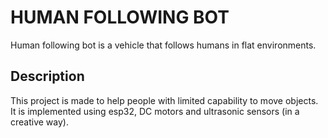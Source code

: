 #  HUMAN FOLLOWING BOT

Human following bot is a vehicle that follows humans in flat environments.

## Description

This project is made to help people with limited capability to move objects. It is implemented using esp32, DC motors and ultrasonic sensors (in a creative way).
